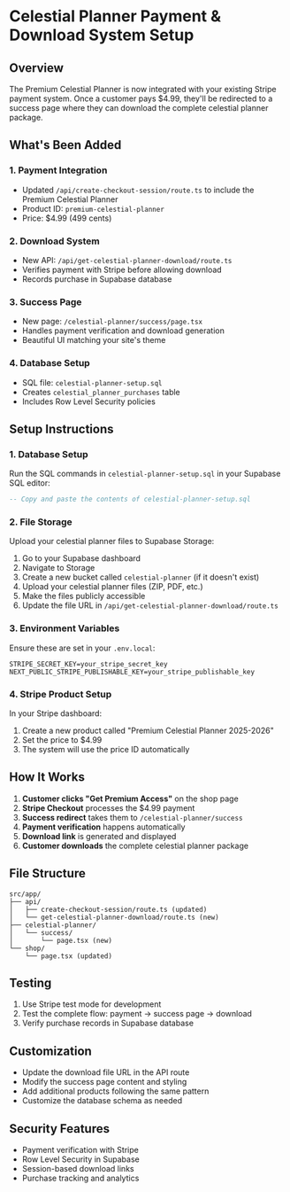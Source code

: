 # Celestial Planner Payment & Download System Setup

## Overview
The Premium Celestial Planner is now integrated with your existing Stripe payment system. Once a customer pays $4.99, they'll be redirected to a success page where they can download the complete celestial planner package.

## What's Been Added

### 1. Payment Integration
- Updated `/api/create-checkout-session/route.ts` to include the Premium Celestial Planner
- Product ID: `premium-celestial-planner`
- Price: $4.99 (499 cents)

### 2. Download System
- New API: `/api/get-celestial-planner-download/route.ts`
- Verifies payment with Stripe before allowing download
- Records purchase in Supabase database

### 3. Success Page
- New page: `/celestial-planner/success/page.tsx`
- Handles payment verification and download generation
- Beautiful UI matching your site's theme

### 4. Database Setup
- SQL file: `celestial-planner-setup.sql`
- Creates `celestial_planner_purchases` table
- Includes Row Level Security policies

## Setup Instructions

### 1. Database Setup
Run the SQL commands in `celestial-planner-setup.sql` in your Supabase SQL editor:

```sql
-- Copy and paste the contents of celestial-planner-setup.sql
```

### 2. File Storage
Upload your celestial planner files to Supabase Storage:

1. Go to your Supabase dashboard
2. Navigate to Storage
3. Create a new bucket called `celestial-planner` (if it doesn't exist)
4. Upload your celestial planner files (ZIP, PDF, etc.)
5. Make the files publicly accessible
6. Update the file URL in `/api/get-celestial-planner-download/route.ts`

### 3. Environment Variables
Ensure these are set in your `.env.local`:

```env
STRIPE_SECRET_KEY=your_stripe_secret_key
NEXT_PUBLIC_STRIPE_PUBLISHABLE_KEY=your_stripe_publishable_key
```

### 4. Stripe Product Setup
In your Stripe dashboard:
1. Create a new product called "Premium Celestial Planner 2025-2026"
2. Set the price to $4.99
3. The system will use the price ID automatically

## How It Works

1. **Customer clicks "Get Premium Access"** on the shop page
2. **Stripe Checkout** processes the $4.99 payment
3. **Success redirect** takes them to `/celestial-planner/success`
4. **Payment verification** happens automatically
5. **Download link** is generated and displayed
6. **Customer downloads** the complete celestial planner package

## File Structure
```
src/app/
├── api/
│   ├── create-checkout-session/route.ts (updated)
│   └── get-celestial-planner-download/route.ts (new)
├── celestial-planner/
│   └── success/
│       └── page.tsx (new)
└── shop/
    └── page.tsx (updated)
```

## Testing
1. Use Stripe test mode for development
2. Test the complete flow: payment → success page → download
3. Verify purchase records in Supabase database

## Customization
- Update the download file URL in the API route
- Modify the success page content and styling
- Add additional products following the same pattern
- Customize the database schema as needed

## Security Features
- Payment verification with Stripe
- Row Level Security in Supabase
- Session-based download links
- Purchase tracking and analytics 